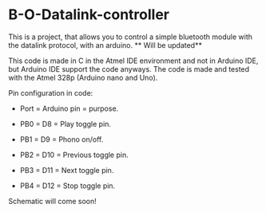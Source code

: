 # B-O-Datalink-controller
This is a project, that allows you to control a simple bluetooth module with the datalink protocol, with an arduino. ** Will be updated**

This code is made in C in the Atmel IDE environment and not in Arduino IDE, but Arduino IDE support the code anyways. The code is made and tested with the Atmel 328p (Arduino nano and Uno).

Pin configuration in code:

- Port = Arduino pin = purpose.

- PB0 = D8  = Play toggle pin.
- PB1 = D9  = Phono on/off.
- PB2 = D10 = Previous toggle pin.
- PB3 = D11 = Next toggle pin.
- PB4 = D12 = Stop toggle pin.

Schematic will come soon!


